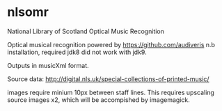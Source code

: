 # nlsomr
National Library of Scotland Optical Music Recognition



Optical musical recognition powered by https://github.com/audiveris n.b installation, required jdk8 did not work with jdk9.

Outputs in musicXml format.

Source data: http://digital.nls.uk/special-collections-of-printed-music/

images require minium 10px between staff lines. This requires upscaling source images x2, which will be accompished by imagemagick.